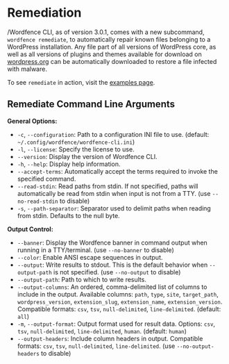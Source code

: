 # Remediation

/Wordfence CLI, as of version 3.0.1, comes with a new subcommand, `wordfence remediate`, to automatically repair known files belonging to a WordPress installation. Any file part of all versions of WordPress core, as well as all versions of plugins and themes available for download on [wordpress.org](https://wordpress.org/) can be automatically downloaded to restore a file infected with malware. 

To see `remediate` in action, visit the [examples page](Examples.md).

## Remediate Command Line Arguments

**General Options:**

- `-c`, `--configuration`: Path to a configuration INI file to use. (default: `~/.config/wordfence/wordfence-cli.ini`)
- `-l`, `--license`: Specify the license to use.
- `--version`: Display the version of Wordfence CLI.
- `-h`, `--help`: Display help information.
- `--accept-terms`: Automatically accept the terms required to invoke the specified command. 
- `--read-stdin`: Read paths from stdin. If not specified, paths will automatically be read from stdin when input is not from a TTY. (use `--no-read-stdin` to disable)
- `-s`, `--path-separator`: Separator used to delimit paths when reading from stdin. Defaults to the null byte.

**Output Control:**

- `--banner`: Display the Wordfence banner in command output when running in a TTY/terminal. (use `--no-banner` to disable)
- `--color`: Enable ANSI escape sequences in output.
- `--output`: Write results to stdout. This is the default behavior when `--output-path` is not specified. (use `--no-output` to disable)
- `--output-path`: Path to which to write results.
- `--output-columns`: An ordered, comma-delimited list of columns to include in the output. Available columns: `path`, `type`, `site`, `target_path`, `wordpress_version`, `extension_slug`, `extension_name`, `extension_version`. Compatible formats: `csv`, `tsv`, `null-delimited`, `line-delimited`. (default: `all`)
- `-m`, `--output-format`: Output format used for result data. Options: `csv`, `tsv`, `null-delimited`, `line-delimited`, `human`. (default: `human`)
- `--output-headers`: Include column headers in output. Compatible formats: `csv`, `tsv`, `null-delimited`, `line-delimited`. (use `--no-output-headers` to disable)
